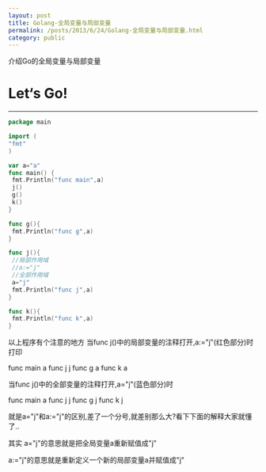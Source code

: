 ```yaml
---
layout: post
title: Golang-全局变量与局部变量
permalink: /posts/2013/6/24/Golang-全局变量与局部变量.html
category: public
---
```


介绍Go的全局变量与局部变量

# Let‘s Go!
-----

```go
package main

import (
"fmt"
)

var a="a"
func main() {
 fmt.Println("func main",a)
 j()
 g()
 k()
}

func g(){
 fmt.Println("func g",a)
}

func j(){
 //局部作用域
 //a:="j"
 //全部作用域
 a="j"
 fmt.Println("func j",a)
}

func k(){
 fmt.Println("func k",a)
}
```

以上程序有个注意的地方
当func j()中的局部变量的注释打开,a:="j"(红色部分)时
打印

func main a
func j j
func g a
func k a


当func j()中的全部变量的注释打开,a="j"(蓝色部分)时

func main a
func j j
func g j
func k j


就是a="j"和a:="j"的区别,差了一个分号,就差别那么大?看下下面的解释大家就懂了..

其实
a="j"的意思就是把全局变量a重新赋值成"j"

a:="j"的意思就是重新定义一个新的局部变量a并赋值成"j"
